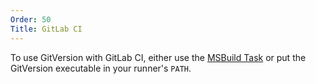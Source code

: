 ```yaml
---
Order: 50
Title: GitLab CI
---
```


To use GitVersion with GitLab CI, either use the [MSBuild Task](../../usage/msbuild-task)
or put the GitVersion executable in your runner's `PATH`.
